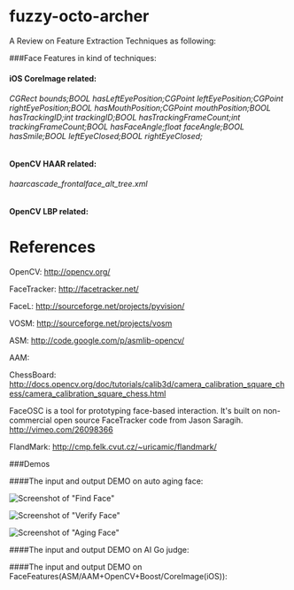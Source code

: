 fuzzy-octo-archer
=================

A Review on Feature Extraction Techniques as following:

###Face Features in kind of techniques:

#### iOS CoreImage related:

###### CGRect bounds;BOOL hasLeftEyePosition;CGPoint leftEyePosition;CGPoint rightEyePosition;BOOL hasMouthPosition;CGPoint mouthPosition;BOOL hasTrackingID;int trackingID;BOOL hasTrackingFrameCount;int trackingFrameCount;BOOL hasFaceAngle;float faceAngle;BOOL hasSmile;BOOL leftEyeClosed;BOOL rightEyeClosed;

#### OpenCV HAAR related:

###### haarcascade_frontalface_alt_tree.xml
######

#### OpenCV LBP related:




References
=================

OpenCV: http://opencv.org/

FaceTracker: http://facetracker.net/

FaceL: http://sourceforge.net/projects/pyvision/

VOSM: http://sourceforge.net/projects/vosm

ASM: http://code.google.com/p/asmlib-opencv/

AAM: 

ChessBoard: http://docs.opencv.org/doc/tutorials/calib3d/camera_calibration_square_chess/camera_calibration_square_chess.html

FaceOSC is a tool for prototyping face-based interaction. It's built on non-commercial open source FaceTracker code from Jason Saragih. http://vimeo.com/26098366

FlandMark: http://cmp.felk.cvut.cz/~uricamic/flandmark/ 

###Demos

####The input and output DEMO on auto aging face:

![Screenshot of "Find Face"](https://raw.githubusercontent.com/yangboz/fuzzy-octo-archer/master/snapshots/DEMO_Find_face.png)

![Screenshot of "Verify Face"](https://raw.githubusercontent.com/yangboz/fuzzy-octo-archer/master/snapshots/DEMO_vFace.png)

![Screenshot of "Aging Face"](https://raw.githubusercontent.com/yangboz/fuzzy-octo-archer/master/snapshots/DEMO_FaceAging.png)

####The input and output DEMO on AI Go judge:

####The input and output DEMO on FaceFeatures(ASM/AAM+OpenCV+Boost/CoreImage(iOS)):
